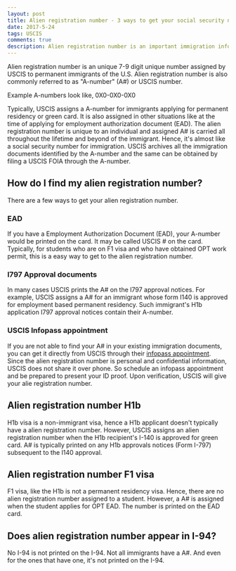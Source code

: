 ```yaml
---
layout: post
title: Alien registration number - 3 ways to get your social security number of immigration
date: 2017-5-24
tags: USCIS
comments: true
description: Alien registration number is an important immigration information to know. Look up your A-number from your USCIS documents or obtain it from your local USCIS office for FREE!
---
```


Alien registration number is an unique 7-9 digit unique number assigned by USCIS to permanent immigrants of the U.S. Alien registration number is also commonly referred to as "A-number" (A#) or USCIS number. 

Example A-numbers look like, 
0X0-0X0-0X0

Typically, USCIS assigns a A-number for immigrants applying for permanent residency or green card. It is also assigned in other situations like at the time of applying for employment authorization document (EAD). The alien registration number is unique to an individual and assigned A# is carried all throughout the lifetime and beyond of the immigrant. Hence, it's almost like a social security number for immigration. USCIS archives all the immigration documents identified by the A-number and the same can be obtained by filing a USCIS FOIA through the A-number. 

## How do I find my alien registration number?

There are a few ways to get your alien registration number. 

### EAD 
If you have a Employment Authorization Document (EAD), your A-number would be printed on the card. It may be called USCIS # on the card.
Typically, for students who are on F1 visa and who have obtained OPT work permit, this is a easy way to get to the alien registration number.

### I797 Approval documents

In many cases USCIS prints the A# on the I797 approval notices. For example, USCIS assigns a A# for an immigrant whose form I140 is approved for employment based permanent residency. Such immigrant's H1b application I797 approval notices contain their A-number.

### USCIS Infopass appointment

If you are not able to find your A# in your existing immigration documents, you can get it directly from USCIS through their [infopass appointment](https://my.uscis.gov/appointment). Since the alien registration number is personal and confidential information, USCIS does not share it over phone. So schedule an infopass appointment and be prepared to present your ID proof. Upon verification, USCIS will give your alie registration number.

## Alien registration number H1b

H1b visa is a non-immigrant visa, hence a H1b applicant doesn't typically have a alien registration number. However, USCIS assigns an
alien registration number when the H1b recipient's I-140 is approved for green card. A# is typically printed on any H1b approvals notices (Form I-797) subsequent to the I140 approval. 

## Alien registration number F1 visa

F1 visa, like the H1b is not a permanent residency visa. Hence, there are no alien registration number assigned to a student. However,
a A# is assigned when the student applies for OPT EAD. The number is printed on the EAD card.

## Does alien registration number appear in I-94?
No I-94 is not printed on the I-94. Not all immigrants have a A#. And even for the ones that have one, it's not printed on the I-94.
